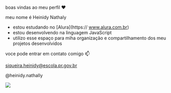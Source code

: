 boas vindas ao meu perfil ♥

meu nome é Heinidy Nathaly

- estou estudando no [Alura](https:// www.alura.com.br) 
- estou desenvolvendo na linguagem JavaScript
- utilizo esse espaço para miha organização e compartilhamento dos meu projetos desenvolvidos

voce pode entrar em contato comigo 📫

siqueira.heinidy@escola.pr.gov.br

@heinidy.nathally

![](https://media1.tenor.com/m/O0L78rE1EZQAAAAd/milk-and-mocha-cute.gif)

